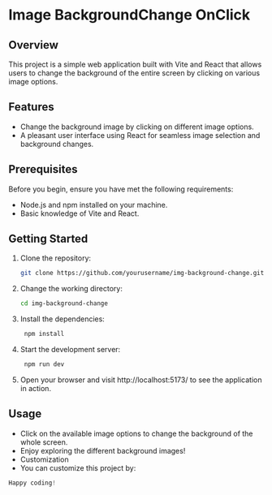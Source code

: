 # Image BackgroundChange OnClick

## Overview

This project is a simple web application built with Vite and React that allows users to change the background of the entire screen by clicking on various image options.

## Features

- Change the background image by clicking on different image options.
- A pleasant user interface using React for seamless image selection and background changes.

## Prerequisites

Before you begin, ensure you have met the following requirements:

- Node.js and npm installed on your machine.
- Basic knowledge of Vite and React.

## Getting Started

1. Clone the repository:

   ```bash
   git clone https://github.com/yourusername/img-background-change.git
   ```
2. Change the working directory:
   ```bash
   cd img-background-change
   ```
   
3. Install the dependencies:
   ```bash
    npm install
   ```

4. Start the development server:
   ```bash
    npm run dev
   ```
5. Open your browser and visit http://localhost:5173/ to see the application in action.

## Usage
* Click on the available image options to change the background of the whole screen.
* Enjoy exploring the different background images!
* Customization
* You can customize this project by:

```javascript
Happy coding!
```
